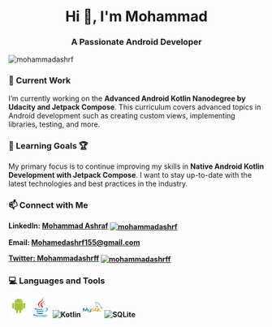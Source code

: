 <h1 align="center">Hi 👋, I'm Mohammad</h1>
<h3 align="center">A Passionate Android Developer</h3>
<p align="left"> <img src="https://komarev.com/ghpvc/?username=mohammadashrf&label=Profile%20views&color=0e75b6&style=flat" alt="mohammadashrf" /> </p>

<h3>🔭 Current Work</h3>
<p>I’m currently working on the <strong>Advanced Android Kotlin Nanodegree by Udacity and Jetpack Compose</strong>. This curriculum covers advanced topics in Android development such as creating custom views, implementing libraries, testing, and more.</p>

<h3>🌱 Learning Goals 🏆</h3>
<p>My primary focus is to continue improving my skills in <strong>Native Android Kotlin Development with Jetpack Compose</strong>. I want to stay up-to-date with the latest technologies and best practices in the industry.</p>

<h3>📫 Connect with Me</h3>
<strong><p>LinkedIn: <a href="https://linkedin.com/in/mohammadashrf">Mohammad Ashraf</a> <a href="https://linkedin.com/in/mohammadashrf" target="blank"><img align="center" src="https://raw.githubusercontent.com/rahuldkjain/github-profile-readme-generator/master/src/images/icons/Social/linked-in-alt.svg" alt="mohammadashrf" height="27" width="600" /></a></p></strong>
<strong><p>Email: <strong><a href="mailto:mohamedashrf155@gmail.com">Mohamedashrf155@gmail.com</p></strong>
<strong><p>Twitter: <a href="https://twitter.com/mohammadashrff">Mohammadashrff</a> <a href="https://twitter.com/mohammadashrff" target="blank"><img align="center" src="https://raw.githubusercontent.com/rahuldkjain/github-profile-readme-generator/master/src/images/icons/Social/twitter.svg" alt="mohammadashrff" height="35" width="300" /></a></p></strong>

<h3>💻 Languages and Tools</h3>
<p>
  <img src="https://raw.githubusercontent.com/devicons/devicon/master/icons/android/android-original-wordmark.svg" alt="Android" width="40" height="40"/>
  <img src="https://raw.githubusercontent.com/devicons/devicon/master/icons/java/java-original.svg" alt="Java" width="40" height="40"/>
  <img src="https://www.vectorlogo.zone/logos/kotlinlang/kotlinlang-icon.svg" alt="Kotlin" width="40" height="40"/>
  <img src="https://raw.githubusercontent.com/devicons/devicon/master/icons/mysql/mysql-original-wordmark.svg" alt="MySQL" width="40" height="40"/>
  <img src="https://www.vectorlogo.zone/logos/sqlite/sqlite-icon.svg" alt="SQLite" width="40" height="40"/>
</p>

